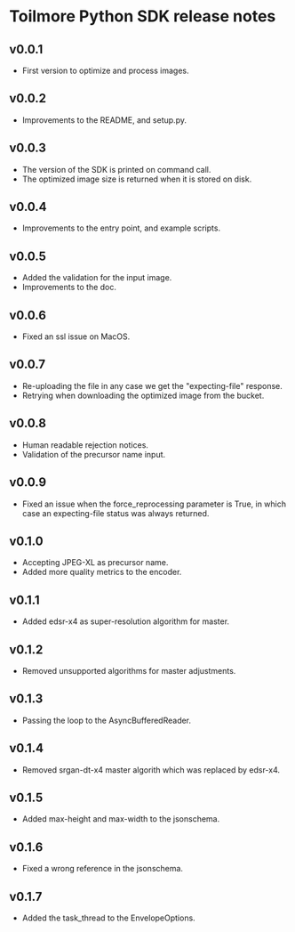 Toilmore Python SDK release notes
============================


v0.0.1
-----
* First version to optimize and process images.

v0.0.2
-----
* Improvements to the README, and setup.py.

v0.0.3
-----
* The version of the SDK is printed on command call.
* The optimized image size is returned when it is stored on disk.

v0.0.4
-----
* Improvements to the entry point, and example scripts.

v0.0.5
-----
* Added the validation for the input image.
* Improvements to the doc.

v0.0.6
-----
* Fixed an ssl issue on MacOS.

v0.0.7
-----
* Re-uploading the file in any case we get the "expecting-file" response.
* Retrying when downloading the optimized image from the bucket.

v0.0.8
-----
* Human readable rejection notices.
* Validation of the precursor name input.

v0.0.9
-----
* Fixed an issue when the force_reprocessing parameter is True, in which case an expecting-file status was always returned.

v0.1.0
-----
* Accepting JPEG-XL as precursor name.
* Added more quality metrics to the encoder.

v0.1.1
-----
* Added edsr-x4 as super-resolution algorithm for master.

v0.1.2
-----
* Removed unsupported algorithms for master adjustments.

v0.1.3
-----
* Passing the loop to the AsyncBufferedReader.

v0.1.4
-----
* Removed srgan-dt-x4 master algorith which was replaced by edsr-x4.

v0.1.5
-----
* Added max-height and max-width to the jsonschema.

v0.1.6
-----
* Fixed a wrong reference in the jsonschema.

v0.1.7
-----
* Added the task_thread to the EnvelopeOptions.
